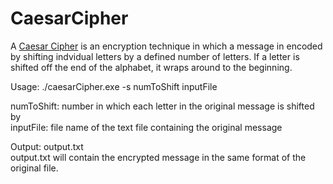 CaesarCipher
============

A [Caesar Cipher](https://en.wikipedia.org/wiki/Caesar_cipher) is an encryption technique in which a message in encoded by shifting indvidual letters by a defined number of letters.
If a letter is shifted off the end of the alphabet, it wraps around to the beginning.

Usage: ./caesarCipher.exe -s numToShift inputFile

numToShift: number in which each letter in the original message is shifted by  
inputFile: file name of the text file containing the original message

Output: output.txt  
output.txt will contain the encrypted message in the same format of the original file.